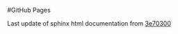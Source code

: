 #GitHub Pages

Last update of sphinx html documentation from [3e70300](https://github.com/uibcdf/pyunitwizard/tree/3e703007e011f2ae8079dac4a0c1e3c3e42b49ff)
